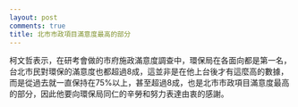 ```yaml
---
layout: post
comments: true
title: 北市市政項目滿意度最高的部分
---
```




柯文哲表示，在研考會做的市府施政滿意度調查中，環保局在各面向都是第一名，台北市民對環保的滿意度也都超過8成，這並非是在他上台後才有這麼高的數據，而是從過去就一直保持在75%以上，甚至超過8成，也是北市市政項目滿意度最高的部分，因此他要向環保局同仁的辛勞和努力表達由衷的感謝。



